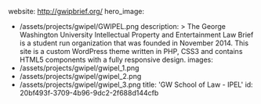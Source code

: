 website: http://gwipbrief.org/
hero_image:
  - /assets/projects/gwipel/GWIPEL.png
description: >
  The George Washington University Intellectual Property and Entertainment Law Brief is a student run
  organization that was founded in November 2014. This site is a custom WordPress theme written in
  PHP, CSS3 and contains HTML5 components with a fully responsive design.
images:
  - /assets/projects/gwipel/gwipel_1.png
  - /assets/projects/gwipel/gwipel_2.png
  - /assets/projects/gwipel/gwipel_3.png
title: 'GW School of Law - IPEL'
id: 20bf493f-3709-4b96-9dc2-2f688d144cfb
